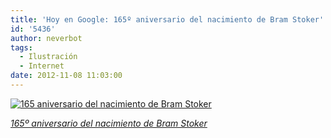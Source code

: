 ```yaml
---
title: 'Hoy en Google: 165º aniversario del nacimiento de Bram Stoker'
id: '5436'
author: neverbot
tags:
  - Ilustración
  - Internet
date: 2012-11-08 11:03:00
---
```


[![](./google_165_bram_stoker.jpeg "165 aniversario del nacimiento de Bram Stoker")](./google_165_bram_stoker.jpeg)

[_165º aniversario del nacimiento de Bram Stoker_](https://www.google.es/#q=Bram+Stoker)